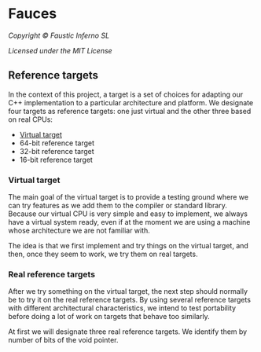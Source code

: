 # Fauces

*Copyright © Faustic Inferno SL*

*Licensed under the MIT License*

## Reference targets

In the context of this project, a target is a set of choices for adapting our C++ implementation to a particular architecture and platform. We designate four targets as reference targets: one just virtual and the other three based on real CPUs:

* [Virtual target](virtual_target.md)
* 64-bit reference target
* 32-bit reference target
* 16-bit reference target

### Virtual target

The main goal of the virtual target is to provide a testing ground where we can try features as we add them to the compiler or standard library. Because our virtual CPU is very simple and easy to implement, we always have a virtual system ready, even if at the moment we are using a machine whose architecture we are not familiar with.

The idea is that we first implement and try things on the virtual target, and then, once they seem to work, we try them on real targets.

### Real reference targets

After we try something on the virtual target, the next step should normally be to try it on the real reference targets. By using several reference targets with different architectural characteristics, we intend to test portability before doing a lot of work on targets that behave too similarly.

At first we will designate three real reference targets. We identify them by number of bits of the void pointer.

